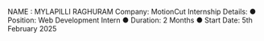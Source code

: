 NAME : MYLAPILLI RAGHURAM
Company: MotionCut 
Internship Details: 
● Position: Web Development Intern 
● Duration: 2 Months 
● Start Date: 5th February 2025
